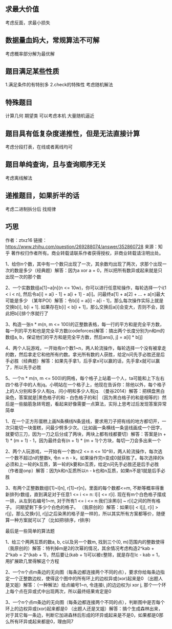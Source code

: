 ## 求最大价值
考虑反面，求最小损失
## 数据量血妈大，常规算法不可解
考虑概率部分解为最优解
## 题目满足某些性质
1.满足条件的有特别多
2.check的特殊性
考虑随机解法
## 特殊题目
计算几何   期望类
可以考虑本机  大量随机逼近
## 题目具有低复杂度递推性，但是无法直接计算
考虑分段打表，在线或者离线均可
## 题目单纯查询，且与查询顺序无关
考虑离线解法
## 递推题目，如果折半的话
考虑二进制拆分后 找规律  




## 巧思
作者：ztxz16
链接：https://www.zhihu.com/question/269288074/answer/352860728
来源：知乎
著作权归作者所有。商业转载请联系作者获得授权，非商业转载请注明出处。

1、给你n个数，其中有一个数只出现了一次，其余数均出现了两次，求那个出现一次的数是多少（经典题）解答：因为a xor a = 0，所以把所有数异或起来就是只出现一次的那个数

2、一个实数数组a[1]~a[n](n <= 10w)，你可以进行任意轮操作，每轮选择一个i(1 < i < n), 然后令a[i] = a[i - 1] + a[i + 1] - a[i]。问最终a[1] + a[2] + ... + a[n]最大可能是多少 （某年POI）解答：令b[i] = a[i] - a[i - 1]，那么每次操作实际上就是交换b[i], b[i + 1]. 如果存在b[i] < b[i + 1]，那么交换后a[i]会变大，否则不会，因此把b[i]排个序就行了

3、构造一张n * m(n, m <= 100)的正整数表格，每一行的平方和是完全平方数，每一列的平方和也是完全平方数(codeforces)解答：搞出两个长度分别为n和m的数组a, b，保证他们的平方和是完全平方数，然后ans[i, j] = a[i] * b[j]

4、两个人玩游戏，一开始有n个数1~n，两人轮流操作，每轮选择一个没有被拿走的数，然后拿走它和他所有约数。拿光所有数的人获胜，给定n问先手必胜还是后手必胜（经典题）解答：如果先手拿1，后手拿x可以赢的话，先手拿x就可以赢了，所以先手必胜

5、一个n * m(n, m <= 500)的网格，每个格子上站着一个人，ta可能和上下左右四个格子中的人有jq。小明站在一个格子上，他现在告诉你：除他以外，每个格子上的人分别和多少人有jq，问小明和多少人有jq. （曼谷2014）解答：把棋盘黑白染色，答案就是|黑色格子的和 - 白色格子的和| （因为黑白格子的和是相等的）然后是一些脑筋急转弯题，看起来好像需要一点算法，实际上思考过后发现答案异常简单

1、在一个正方形蛋糕上画N条横线N条竖线，要求用刀子把有线的地方都切开，一次只能切一块蛋糕，问最少劈多少次。（比如画一条横线一条竖线画成一个田字，就要切三刀，因为一刀之后分成了两块，两块上都有线都要切）解答：答案是(n + 1) * (m + 1) - 1，因为最终会有(n + 1) * (m + 1)个方块，每切一刀会多出来一个

2、两个人玩游戏，一开始有一个数n(2 <= n <= 10^9)，两人轮流操作，每次选一个数不超过n的整数k, 令n = n - k，如果操作完n变成0就获胜了。每次选择的k必须和上一轮的k互质，第一轮的k要和n互质，给定n问先手必胜还是后手必胜 （作者是onp）解答：因为k和n互质所以n - k也和n互质，如果n不是1就是后手必胜

3、有两个正整数数组l[1]~l[n], r[1]~r[n]，里面的每个数都<=m, 不断等概率得重新排列r数组，直到满足对于任意1 <= i <= n: l[i] <= r[i]. 现在有m个白色格子摆成一排，从左到右编号1~m, 对于所有1 <= i <= n:我们涂黑l[i] ~ r[i]之间的所有格子。 问期望剩下多少个白色的格子。 （我原创的）解答：如果l[i] < l[j], r[i] > r[j]，那么交换r[i], r[j]之后染黑的格子是一样的，所以其实所有方案都等价，随便算一种方案就可以了（比如把l排序，r排序)

最后是一些简单的算法题

1、给三个两两互质的数a, b, c以及另一个数m, 找到三个(0, m)范围内的整数使得（我原创的）解答：特判掉m是2的次幂的情况，其余情况考虑构造2^kab + 2^kab = 2^(kab + 1)，然后要让(kab + 1)可以被c整除，就是存在lc - kab = 1，用扩展欧几里得解这个方程

2、一个n个点m条边的无向图（每条边都连接两个不同的点），要求你给每条边指定一个正整数边权，使得这个图中的所有环上的边权异或(xor)起来是0 （出题人是叉姐）解答：（一种解法）给点编号1~n, 令连接i, j的边边权为i xor j, 那个一个环上每个点在异或式中出现两次，所以最终结果肯定是0

3、一个n个点m条边的无向图（每条边都连接两个不同的点），判断图中是否每个环上的边权异或(xor)起来都是0 （出题人还是叉姐）解答：搞个生成森林出来，对于其它每一条边，判断它加进森林后形成的环异或起来是不是0，如果都是0那么所有环异或起来都是0，理由同7